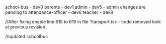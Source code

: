 school-bus - dev0
parents - dev1
admin - dev5 - admin changes are pending to 
attendance-officer - dev6
teacher - dev8


//After fixing enable line 615 to 619 in file Transport.tsx - code removed look at previous revision


//updated schoolbus
